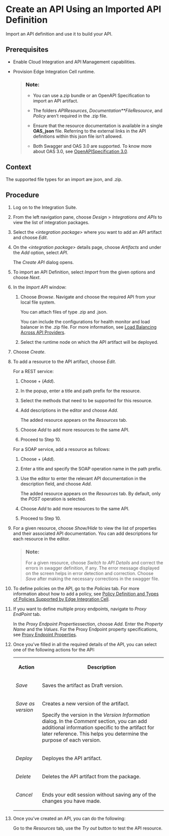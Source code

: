 <!-- loiofb99a7d787334598a44d5b12db210511 -->

# Create an API Using an Imported API Definition

Import an API definition and use it to build your API.



<a name="loiofb99a7d787334598a44d5b12db210511__prereq_qtk_13k_qwb"/>

## Prerequisites

-   Enable Cloud Integration and API Management capabilities.

-   Provision Edge Integration Cell runtime.

    > ### Note:  
    > -   You can use a.zip bundle or an OpenAPI Specification to import an API artifact.
    > 
    > -   The folders *APIResources*, *Documentation**FileResource*, and *Policy* aren’t required in the .zip file.
    > 
    > -   Ensure that the resource documentation is available in a single **OAS\_json** file. Referring to the external links in the API definitions within this json file isn’t allowed.
    > -   Both Swagger and OAS 3.0 are supported. To know more about OAS 3.0, see [OpenAPISpecification 3.0](https://help.sap.com/docs/integration-suite/sap-integration-suite/openapi-specification-3-0?version=CLOUD&q=%20OpenAPI%20Specification%203.0.).




## Context

The supported file types for an import are json, and .zip.



## Procedure

1.  Log on to the Integration Suite.

2.  From the left navigation pane, choose *Design* \> *Integrations and APIs* to view the list of integration packages.

3.  Select the *<integration package\>* where you want to add an API artifact and choose *Edit*.

4.  On the *<integration package\>* details page, choose *Artifacts* and under the *Add* option, select *API*.

    The *Create API* dialog opens.

5.  To import an API Definition, select *Import* from the given options and choose *Next*.

6.  In the *Import API* window:

    1.  Choose *Browse*. Navigate and choose the required API from your local file system.

        You can attach files of type .zip and .json.

        You can include the configurations for health monitor and load balancer in the .zip file. For more information, see [Load Balancing Across API Providers](https://help.sap.com/docs/integration-suite/sap-integration-suite/load-balancing-across-api-providers?version=CLOUD&q=load%20balancer).

    2.  Select the runtime node on which the API artifact will be deployed.


7.  Choose *Create*.

8.  To add a resource to the API artifact, choose *Edit*.

    For a REST service:

    1.  Choose + \(*Add*\).

    2.  In the popup, enter a title and path prefix for the resource.

    3.  Select the methods that need to be supported for this resource.

    4.  Add descriptions in the editor and choose *Add*.

        The added resource appears on the *Resources* tab.

    5.  Choose *Add* to add more resources to the same API.
    6.  Proceed to Step 10.


    For a SOAP service, add a resource as follows:

    1.  Choose + \(*Add*\).

    2.  Enter a title and specify the SOAP operation name in the path prefix.

    3.  Use the editor to enter the relevant API documentation in the description field, and choose *Add*.

        The added resource appears on the *Resources* tab. By default, only the *POST* operation is selected.

    4.  Choose *Add* to add more resources to the same API.

    5.  Proceed to Step 10.


9.  For a given resource, choose *Show/Hide* to view the list of properties and their associated API documentation. You can add descriptions for each resource in the editor.

    > ### Note:  
    > For a given resource, choose *Switch to API Details* and correct the errors in swagger definition, if any. The error message displayed on the screen helps in error detection and correction. Choose *Save* after making the necessary corrections in the swagger file.

10. To define policies on the API, go to the *Policies* tab. For more information about how to add a policy, see [Policy Definition and Types of Policies Supported by Edge Integration Cell](policy-definition-and-types-of-policies-supported-by-edge-integration-cell-c744df5.md).

11. If you want to define multiple proxy endpoints, navigate to *Proxy EndPoint* tab.

    In the *Proxy Endpoint Properties*section, choose *Add*. Enter the *Property Name* and the *Values*. For the Proxy Endpoint property specifications, see [Proxy Endpoint Properties](https://help.sap.com/docs/integration-suite/sap-integration-suite/proxy-endpoint-properties?version=CLOUD).

12. Once you’ve filled in all the required details of the API, you can select one of the following actions for the API:


    <table>
    <tr>
    <th valign="top">

    Action


    
    </th>
    <th valign="top">

    Description


    
    </th>
    </tr>
    <tr>
    <td valign="top">
    
    *Save* 


    
    </td>
    <td valign="top">
    
    Saves the artifact as Draft version.


    
    </td>
    </tr>
    <tr>
    <td valign="top">
    
    *Save as version* 


    
    </td>
    <td valign="top">
    
    Creates a new version of the artifact.

    Specify the version in the *Version Information* dialog. In the *Comment* section, you can add additional information specific to the artifact for later reference. This helps you determine the purpose of each version.


    
    </td>
    </tr>
    <tr>
    <td valign="top">
    
    *Deploy* 


    
    </td>
    <td valign="top">
    
    Deployes the API artifact.


    
    </td>
    </tr>
    <tr>
    <td valign="top">
    
    *Delete* 


    
    </td>
    <td valign="top">
    
    Deletes the API artifact from the package.


    
    </td>
    </tr>
    <tr>
    <td valign="top">
    
    *Cancel* 


    
    </td>
    <td valign="top">
    
    Ends your edit session without saving any of the changes you have made.


    
    </td>
    </tr>
    </table>
    
13. Once you’ve created an API, you can do the following:

    Go to the *Resources* tab, use the *Try out* button to test the API resource.


